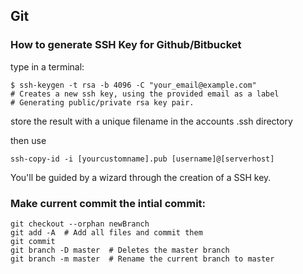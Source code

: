 ## Git
### How to generate SSH Key for Github/Bitbucket

type in a terminal:

    $ ssh-keygen -t rsa -b 4096 -C "your_email@example.com"
    # Creates a new ssh key, using the provided email as a label
    # Generating public/private rsa key pair.

store the result with a unique filename in the accounts .ssh directory

then use

    ssh-copy-id -i [yourcustomname].pub [username]@[serverhost]
    
You'll be guided by a wizard through the creation of a SSH key.

### Make current commit the intial commit:
```
git checkout --orphan newBranch
git add -A  # Add all files and commit them
git commit
git branch -D master  # Deletes the master branch
git branch -m master  # Rename the current branch to master
```

